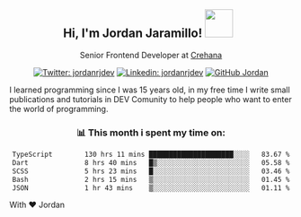 <div align="center">
<h2 style="margin-right:10px;">Hi, I'm Jordan Jaramillo! <img src="https://media.giphy.com/media/Wj7lNjMNDxSmc/source.gif" width="50" > </h2>

<p>Senior Frontend Developer at <a href="https://www.crehana.com/">Crehana</a></p>

[![Twitter: jordanrjdev](https://img.shields.io/twitter/follow/jordanrjdev?style=social)](https://twitter.com/jordanrjdev)
[![Linkedin: jordanrjdev](https://img.shields.io/badge/-jordanrjdev-blue?style=flat-square&logo=Linkedin&logoColor=white&link=https://www.linkedin.com/in/jordanrjdev/)](https://www.linkedin.com/in/jordanrjdev/)
[![GitHub Jordan](https://img.shields.io/github/followers/jnadroj?label=follow&style=social)](https://github.com/jnadroj)

</div>
I learned programming since I was 15 years old, in my free time I write small publications and tutorials in DEV Comunity to help people who want to enter the world of programming.

<div align="center">

### 📊 **This month i spent my time on:**

<!--START_SECTION:waka-->

```txt
TypeScript        130 hrs 11 mins █████████████████████░░░░   83.67 %
Dart              8 hrs 40 mins   █▒░░░░░░░░░░░░░░░░░░░░░░░   05.58 %
SCSS              5 hrs 23 mins   █░░░░░░░░░░░░░░░░░░░░░░░░   03.46 %
Bash              2 hrs 15 mins   ▒░░░░░░░░░░░░░░░░░░░░░░░░   01.45 %
JSON              1 hr 43 mins    ▒░░░░░░░░░░░░░░░░░░░░░░░░   01.11 %
```

<!--END_SECTION:waka-->

</div>

With ❤️ Jordan
